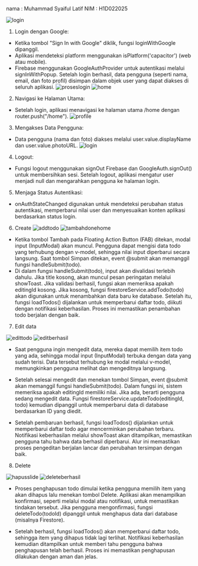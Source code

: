 nama : Muhammad Syaiful Latif
NIM : H1D022025

![login](login.png)
1. Login dengan Google:

- Ketika tombol "Sign In with Google" diklik, fungsi loginWithGoogle dipanggil.
- Aplikasi mendeteksi platform menggunakan isPlatform('capacitor') (web atau mobile).
- Firebase menggunakan GoogleAuthProvider untuk autentikasi melalui signInWithPopup. Setelah login berhasil, data pengguna (seperti nama, email, dan foto profil) disimpan dalam objek user yang dapat diakses di seluruh aplikasi.
![proseslogin](proseslogin.png)
![home](home.png)
2. Navigasi ke Halaman Utama:

- Setelah login, aplikasi menavigasi ke halaman utama /home dengan router.push("/home").
![profile](profile.png)
3. Mengakses Data Pengguna:

- Data pengguna (nama dan foto) diakses melalui user.value.displayName dan user.value.photoURL.
![login](login.png)
4. Logout:

- Fungsi logout menggunakan signOut Firebase dan GoogleAuth.signOut() untuk membersihkan sesi. Setelah logout, aplikasi mengatur user menjadi null dan mengarahkan pengguna ke halaman login.

5. Menjaga Status Autentikasi:

- onAuthStateChanged digunakan untuk mendeteksi perubahan status autentikasi, memperbarui nilai user dan menyesuaikan konten aplikasi berdasarkan status login.
6. Create 
![addtodo](addtodo.png)
![tambahdonehome](tambahdonehome.png)
- Ketika tombol Tambah pada Floating Action Button (FAB) ditekan, modal input (InputModal) akan muncul. Pengguna dapat mengisi data todo yang terhubung dengan v-model, sehingga nilai input diperbarui secara langsung. Saat tombol Simpan ditekan, event @submit akan memanggil fungsi handleSubmit(todo).
- Di dalam fungsi handleSubmit(todo), input akan divalidasi terlebih dahulu. Jika title kosong, akan muncul pesan peringatan melalui showToast. Jika validasi berhasil, fungsi akan memeriksa apakah editingId kosong. Jika kosong, fungsi firestoreService.addTodo(todo) akan digunakan untuk menambahkan data baru ke database. Setelah itu, fungsi loadTodos() dijalankan untuk memperbarui daftar todo, diikuti dengan notifikasi keberhasilan. Proses ini memastikan penambahan todo berjalan dengan baik.

7. Edit data

![edittodo](edittodo.png)
![editberhasil](editberhasil.png)
- Saat pengguna ingin mengedit data, mereka dapat memilih item todo yang ada, sehingga modal input (InputModal) terbuka dengan data yang sudah terisi. Data tersebut terhubung ke modal melalui v-model, memungkinkan pengguna melihat dan mengeditnya langsung.
- Setelah selesai mengedit dan menekan tombol Simpan, event @submit akan memanggil fungsi handleSubmit(todo). Dalam fungsi ini, sistem memeriksa apakah editingId memiliki nilai. Jika ada, berarti pengguna sedang mengedit data. Fungsi firestoreService.updateTodo(editingId, todo) kemudian dipanggil untuk memperbarui data di database berdasarkan ID yang diedit.

- Setelah pembaruan berhasil, fungsi loadTodos() dijalankan untuk memperbarui daftar todo agar mencerminkan perubahan terbaru. Notifikasi keberhasilan melalui showToast akan ditampilkan, memastikan pengguna tahu bahwa data berhasil diperbarui. Alur ini memastikan proses pengeditan berjalan lancar dan perubahan tersimpan dengan baik.

8. Delete

![hapusslide](hapusslide.png)
![deleteberhasil](deleteberhasil.png)
- Proses penghapusan todo dimulai ketika pengguna memilih item yang akan dihapus lalu menekan tombol Delete. Aplikasi akan menampilkan konfirmasi, seperti melalui modal atau notifikasi, untuk memastikan tindakan tersebut. Jika pengguna mengonfirmasi, fungsi deleteTodo(todoId) dipanggil untuk menghapus data dari database (misalnya Firestore).

- Setelah berhasil, fungsi loadTodos() akan memperbarui daftar todo, sehingga item yang dihapus tidak lagi terlihat. Notifikasi keberhasilan kemudian ditampilkan untuk memberi tahu pengguna bahwa penghapusan telah berhasil. Proses ini memastikan penghapusan dilakukan dengan aman dan jelas.